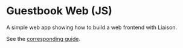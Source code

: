 # Guestbook Web (JS)

A simple web app showing how to build a web frontend with Liaison.

See the [corresponding guide](https://liaison.dev/docs/v1/introduction/web-app?language=js).
